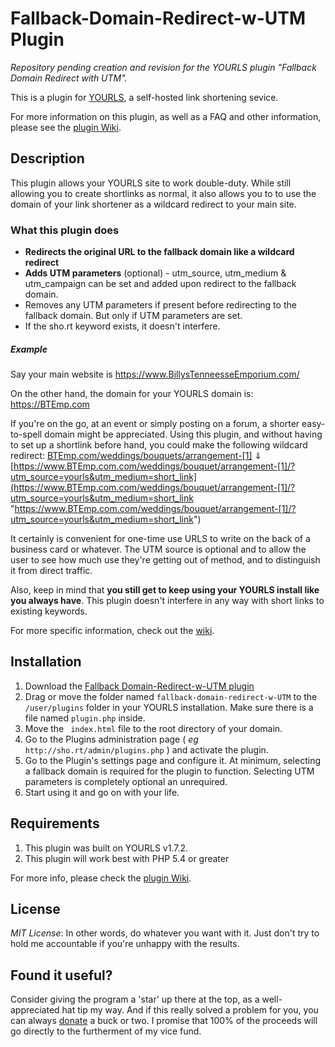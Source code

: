 # Fallback-Domain-Redirect-w-UTM Plugin
*Repository pending creation and revision for the YOURLS plugin "Fallback Domain Redirect with UTM".*

This is a plugin for [YOURLS](https://github.com/YOURLS/YOURLS#readme), a self-hosted link shortening sevice.

For more information on this plugin, as well as a FAQ and other information, please see the [plugin Wiki](https://github.com/MillennialDIYer/Fallback-Domain-Redirect-w-UTM-Plugin/wiki "plugin Wiki").

Description
-----------
This plugin allows your YOURLS site to work double-duty. While still allowing you to create shortlinks as normal, it also allows you to to use the domain of your link shortener as a wildcard redirect to your main site.


###  What this plugin does
- **Redirects the original URL to the fallback domain like a wildcard redirect**
- **Adds UTM parameters** (optional) - utm_source, utm_medium & utm_campaign can be set and added upon redirect to the fallback domain.
- Removes any UTM parameters if present before redirecting to the fallback domain. But only if UTM parameters are set.
- If the sho.rt keyword exists, it doesn't interfere.

##### Example

Say your main website is
https://www.BillysTenneesseEmporium.com/

On the other hand, the domain for your YOURLS domain is:
https://BTEmp.com

If you're on the go, at an event or simply posting on a forum, a shorter easy-to-spell domain might be appreciated. Using this plugin, and without having to set up a shortlink before hand, you could make the following wildcard redirect:
[BTEmp.com/weddings/bouquets/arrangement-[1]](BTEmp.com/weddings/bouquets/arrangement-[1] "BTEmp.com/weddings/bouquets/arrangement-[1]")
⇓
[https://www.BTEmp.com.com/weddings/bouquet/arrangement-[1]/?utm_source=yourls&utm_medium=short_link](https://www.BTEmp.com.com/weddings/bouquet/arrangement-[1]/?utm_source=yourls&utm_medium=short_link "https://www.BTEmp.com.com/weddings/bouquet/arrangement-[1]/?utm_source=yourls&utm_medium=short_link")

It certainly is convenient for one-time use URLS to write on the back of a business card or whatever. The UTM source is optional and to allow the user to see how much use they're getting out of method, and to distinguish it from direct traffic.

Also, keep in mind that **you still get to keep using your YOURLS install like you always have**. This plugin doesn't interfere in any way with short links to existing keywords.

For more specific information, check out the [wiki](https://github.com/MillennialDIYer/Fallback-Domain-Redirect-w-UTM-Plugin/wiki "plugin Wiki").

Installation
------------
1. Download the [Fallback Domain-Redirect-w-UTM  plugin](../archive/master.zip "Fallback Domain-Redirect-w-UTM  plugin")
1. Drag or move the folder named `fallback-domain-redirect-w-UTM` to the `/user/plugins` folder in your YOURLS installation. Make sure there is a file named `plugin.php` inside.
1. Move the ` index.html` file to the root directory of your domain. 
1. Go to the Plugins administration page ( *eg* `http://sho.rt/admin/plugins.php` ) and activate the plugin.
1.  Go to the Plugin's settings page and configure it. At minimum, selecting a fallback domain is required for the plugin to function. Selecting UTM parameters is completely optional an unrequired.
1. Start using it and go on with your life.

Requirements
------------
1. This plugin was built on YOURLS v1.7.2.
2. This plugin will work best with PHP 5.4 or greater

For more info, please check the [plugin Wiki](../wiki "plugin Wiki").

License
-------
*MIT License*: In other words, do whatever you want with it. Just don't try to hold me accountable if you're unhappy with the results.

Found it useful?
------------
Consider giving the program a 'star' up there at the top, as a well-appreciated hat tip my way. And if this really solved a problem for you, you can always [donate](https://millennialdiyer.com/donate/ "donate") a buck or two. I promise that 100% of the proceeds will go directly to the furtherment of my vice fund.
